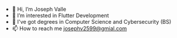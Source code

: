 - 👋 Hi, I’m Joseph Valle
- 👀 I’m interested in Flutter Development
- 🌱 I've got degrees in Computer Science and Cybersecurity (BS)
- 📫 How to reach me josephv2599@gmial.com
